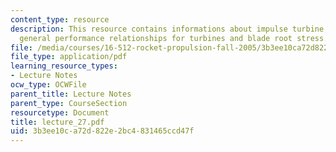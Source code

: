 ```yaml
---
content_type: resource
description: This resource contains informations about impulse turbine, velocity compounding,
  general performance relationships for turbines and blade root stress.
file: /media/courses/16-512-rocket-propulsion-fall-2005/3b3ee10ca72d822e2bc4831465ccd47f_lecture_27.pdf
file_type: application/pdf
learning_resource_types:
- Lecture Notes
ocw_type: OCWFile
parent_title: Lecture Notes
parent_type: CourseSection
resourcetype: Document
title: lecture_27.pdf
uid: 3b3ee10c-a72d-822e-2bc4-831465ccd47f
---
```

